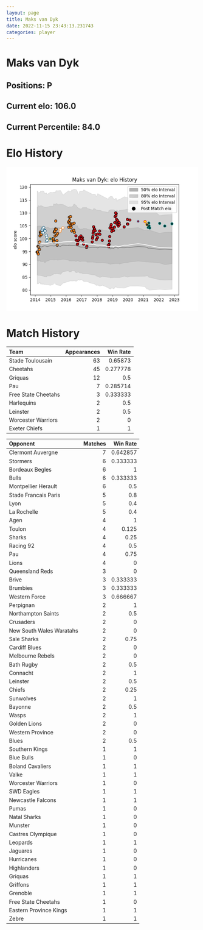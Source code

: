 ```yaml
---  
layout: page  
title: Maks van Dyk  
date: 2022-11-15 23:43:13.231743  
categories: player  
---
```

# Maks van Dyk

## Positions: P

## Current elo: 106.0

## Current Percentile: 84.0

# Elo History


![elo history](history_MaksvanDyk.png)
# Match History


| Team                |   Appearances |   Win Rate |
|:--------------------|--------------:|-----------:|
| Stade Toulousain    |            63 |   0.65873  |
| Cheetahs            |            45 |   0.277778 |
| Griquas             |            12 |   0.5      |
| Pau                 |             7 |   0.285714 |
| Free State Cheetahs |             3 |   0.333333 |
| Harlequins          |             2 |   0.5      |
| Leinster            |             2 |   0.5      |
| Worcester Warriors  |             2 |   0        |
| Exeter Chiefs       |             1 |   1        |

| Opponent                 |   Matches |   Win Rate |
|:-------------------------|----------:|-----------:|
| Clermont Auvergne        |         7 |   0.642857 |
| Stormers                 |         6 |   0.333333 |
| Bordeaux Begles          |         6 |   1        |
| Bulls                    |         6 |   0.333333 |
| Montpellier Herault      |         6 |   0.5      |
| Stade Francais Paris     |         5 |   0.8      |
| Lyon                     |         5 |   0.4      |
| La Rochelle              |         5 |   0.4      |
| Agen                     |         4 |   1        |
| Toulon                   |         4 |   0.125    |
| Sharks                   |         4 |   0.25     |
| Racing 92                |         4 |   0.5      |
| Pau                      |         4 |   0.75     |
| Lions                    |         4 |   0        |
| Queensland Reds          |         3 |   0        |
| Brive                    |         3 |   0.333333 |
| Brumbies                 |         3 |   0.333333 |
| Western Force            |         3 |   0.666667 |
| Perpignan                |         2 |   1        |
| Northampton Saints       |         2 |   0.5      |
| Crusaders                |         2 |   0        |
| New South Wales Waratahs |         2 |   0        |
| Sale Sharks              |         2 |   0.75     |
| Cardiff Blues            |         2 |   0        |
| Melbourne Rebels         |         2 |   0        |
| Bath Rugby               |         2 |   0.5      |
| Connacht                 |         2 |   1        |
| Leinster                 |         2 |   0.5      |
| Chiefs                   |         2 |   0.25     |
| Sunwolves                |         2 |   1        |
| Bayonne                  |         2 |   0.5      |
| Wasps                    |         2 |   1        |
| Golden Lions             |         2 |   0        |
| Western Province         |         2 |   0        |
| Blues                    |         2 |   0.5      |
| Southern Kings           |         1 |   1        |
| Blue Bulls               |         1 |   0        |
| Boland Cavaliers         |         1 |   1        |
| Valke                    |         1 |   1        |
| Worcester Warriors       |         1 |   0        |
| SWD Eagles               |         1 |   1        |
| Newcastle Falcons        |         1 |   1        |
| Pumas                    |         1 |   0        |
| Natal Sharks             |         1 |   0        |
| Munster                  |         1 |   0        |
| Castres Olympique        |         1 |   0        |
| Leopards                 |         1 |   1        |
| Jaguares                 |         1 |   0        |
| Hurricanes               |         1 |   0        |
| Highlanders              |         1 |   0        |
| Griquas                  |         1 |   1        |
| Griffons                 |         1 |   1        |
| Grenoble                 |         1 |   1        |
| Free State Cheetahs      |         1 |   0        |
| Eastern Province Kings   |         1 |   1        |
| Zebre                    |         1 |   1        |